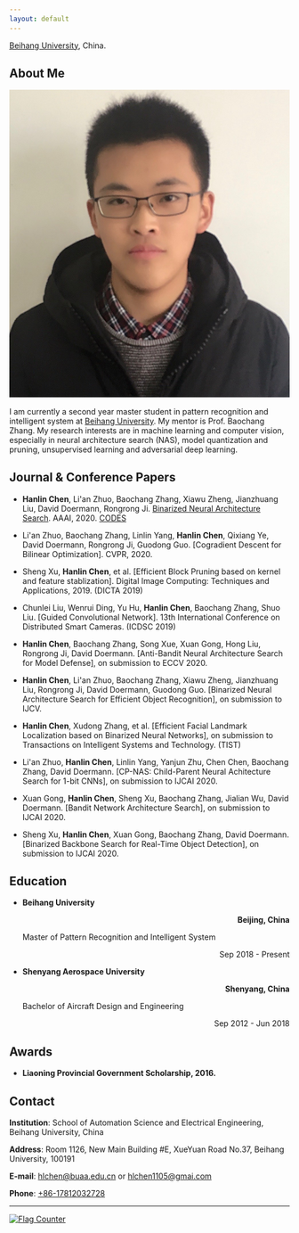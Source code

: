 ```yaml
---
layout: default
---
```


[Beihang University](https://www.buaa.edu.cn), China.

## About Me

<img class="profile-picture" src="chl.jpg">

I am currently a second year master student in pattern recognition and intelligent system at [Beihang University](https://www.buaa.edu.cn). My mentor is Prof. Baochang Zhang. My research interests are in machine learning and computer vision, especially in neural architecture search (NAS), model quantization and pruning, unsupervised learning and adversarial deep learning.

## Journal & Conference Papers

- **Hanlin Chen**, Li'an Zhuo, Baochang Zhang, Xiawu Zheng, Jianzhuang Liu, David Doermann, Rongrong Ji. [Binarized Neural Architecture Search](https://arxiv.org/pdf/1911.10862v1.pdf). AAAI, 2020. [CODES](https://github.com/HLinChen/BNAS)

- Li'an Zhuo, Baochang Zhang, Linlin Yang, **Hanlin Chen**, Qixiang Ye, David Doermann, Rongrong Ji, Guodong Guo. [Cogradient Descent for Bilinear Optimization]. CVPR, 2020.

- Sheng Xu, **Hanlin Chen**, et al. [Efficient Block Pruning based on kernel and feature stablization]. Digital Image Computing: Techniques and Applications, 2019. (DICTA 2019)

- Chunlei Liu, Wenrui Ding, Yu Hu, **Hanlin Chen**, Baochang Zhang, Shuo Liu. [Guided Convolutional Network]. 13th International Conference on Distributed Smart Cameras. (ICDSC 2019)

  
- **Hanlin Chen**, Baochang Zhang, Song Xue, Xuan Gong, Hong Liu, Rongrong Ji, David Doermann. [Anti-Bandit Neural Architecture Search for Model Defense], on submission to ECCV 2020.

- **Hanlin Chen**, Li'an Zhuo, Baochang Zhang, Xiawu Zheng, Jianzhuang Liu, Rongrong Ji, David Doermann, Guodong Guo. [Binarized Neural Architecture Search for Efficient Object Recognition], on submission to IJCV.

- **Hanlin Chen**, Xudong Zhang, et al. [Efficient Facial Landmark Localization based on Binarized Neural Networks], on submission to Transactions on Intelligent Systems and Technology. (TIST)

- Li'an Zhuo, **Hanlin Chen**, Linlin Yang, Yanjun Zhu, Chen Chen, Baochang Zhang, David Doermann. [CP-NAS: Child-Parent Neural Achitecture Search for 1-bit CNNs], on submission to IJCAI 2020.

- Xuan Gong, **Hanlin Chen**, Sheng Xu, Baochang Zhang, Jialian Wu, David Doermann. [Bandit Network Architecture Search], on submission to IJCAI 2020.

- Sheng Xu, **Hanlin Chen**, Xuan Gong, Baochang Zhang, David Doermann. [Binarized Backbone Search for Real-Time Object Detection], on submission to IJCAI 2020.

## Education
* **Beihang University <p align="right">Beijing, China</p>**
    Master of Pattern Recognition and Intelligent System <p align="right">Sep 2018 - Present</p>

* **Shenyang Aerospace University <p align="right">Shenyang, China</p>**
    Bachelor of Aircraft Design and Engineering <p align="right">Sep 2012 - Jun 2018</p>


## Awards
* **Liaoning Provincial Government Scholarship, 2016.**

## Contact

**Institution**: School of Automation Science and Electrical Engineering, Beihang University, China

**Address**: Room 1126, New Main Building #E, XueYuan Road No.37, Beihang University, 100191

**E-mail**:  [hlchen@buaa.edu.cn](mailto:hlchen@buaa.edu.cn) or [hlchen1105@gmai.com](mailto:hlchen1105@gmai.com)

**Phone**: [+86-17812032728](tel:+86-17812032728)


---
<a href="http://s05.flagcounter.com/more/sw"><img src="https://s05.flagcounter.com/count/sw/bg_FFFFFF/txt_000000/border_CC2121/columns_2/maxflags_4/viewers_0/labels_0/pageviews_1/flags_0/percent_0/" alt="Flag Counter" border="0" img class="profile-picture"></a>
